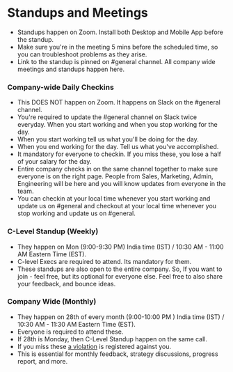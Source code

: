 # Standups and Meetings

- Standups happen on Zoom. Install both Desktop and Mobile App before the standup.
- Make sure you're in the meeting 5 mins before the scheduled time, so you can troubleshoot problems as they arise.
- Link to the standup is pinned on #general channel. All company wide meetings and standups happen here.

### Company-wide Daily Checkins

- This DOES NOT happen on Zoom. It happens on Slack on the #general channel. 
- You're required to update the #general channel on Slack twice everyday. When you start working and when you stop working for the day. 
- When you start working tell us what you'll be doing for the day. 
- When you end working for the day. Tell us what you've accomplished. 
- It mandatory for everyone to checkin.  If you miss these, you lose a half of your salary for the day.
- Entire company checks in on the same channel together to make sure everyone is on the right page. People from Sales, Marketing, Admin, Engineering will be here and you will know updates from everyone in the team.
- You can checkin at your local time whenever you start working and update us on #general and checkout at your local time whenever you stop working and update us on #general.  


### C-Level Standup (Weekly)

- They happen on Mon (9:00-9:30 PM) India time (IST) / 10:30 AM - 11:00 AM Eastern Time (EST).
- C-level Execs are required to attend. Its mandatory for them.
- These standups are also open to the entire company. So, If you want to join - feel free, but its optional for everyone else. Feel free to also share your feedback, and bounce ideas.

### Company Wide (Monthly)

- They happen on 28th of every month (9:00-10:00 PM ) India time (IST) / 10:30 AM - 11:30 AM Eastern Time (EST).
- Everyone is required to attend these.
- If 28th is Monday, then C-Level Standup happen on the same call.
- If you miss these [a violation](/people-operations/violation/README.md) is registered against you.
- This is essential for monthly feedback, strategy discussions, progress report, and more. 
